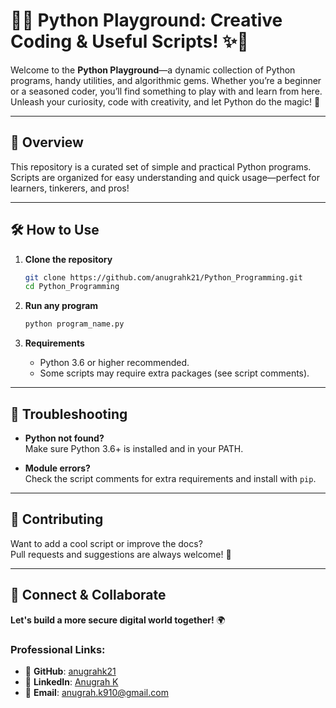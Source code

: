 # 🐍✨ Python Playground: Creative Coding & Useful Scripts! ✨🐍

Welcome to the **Python Playground**—a dynamic collection of Python programs, handy utilities, and algorithmic gems. Whether you’re a beginner or a seasoned coder, you’ll find something to play with and learn from here.  
Unleash your curiosity, code with creativity, and let Python do the magic! 🚀

---

## 🎯 Overview

This repository is a curated set of simple and practical Python programs.  
Scripts are organized for easy understanding and quick usage—perfect for learners, tinkerers, and pros!

---

## 🛠️ How to Use

1. **Clone the repository**  
    ```bash
    git clone https://github.com/anugrahk21/Python_Programming.git
    cd Python_Programming
    ```

2. **Run any program**  
    ```bash
    python program_name.py
    ```

3. **Requirements**  
    - Python 3.6 or higher recommended.
    - Some scripts may require extra packages (see script comments).

---

## 🐞 Troubleshooting

- **Python not found?**  
  Make sure Python 3.6+ is installed and in your PATH.

- **Module errors?**  
  Check the script comments for extra requirements and install with `pip`.

---

## 🤝 Contributing

Want to add a cool script or improve the docs?  
Pull requests and suggestions are always welcome! 🌟

---

## 🔗 Connect & Collaborate

**Let's build a more secure digital world together!** 🌍

### **Professional Links:**
- 🐙 **GitHub**: [anugrahk21](https://github.com/anugrahk21)
- 💼 **LinkedIn**: [Anugrah K](https://linkedin.com/in/anugrah-k)
- 📧 **Email**: [anugrah.k910@gmail.com](mailto:anugrah.k910@gmail.com)
